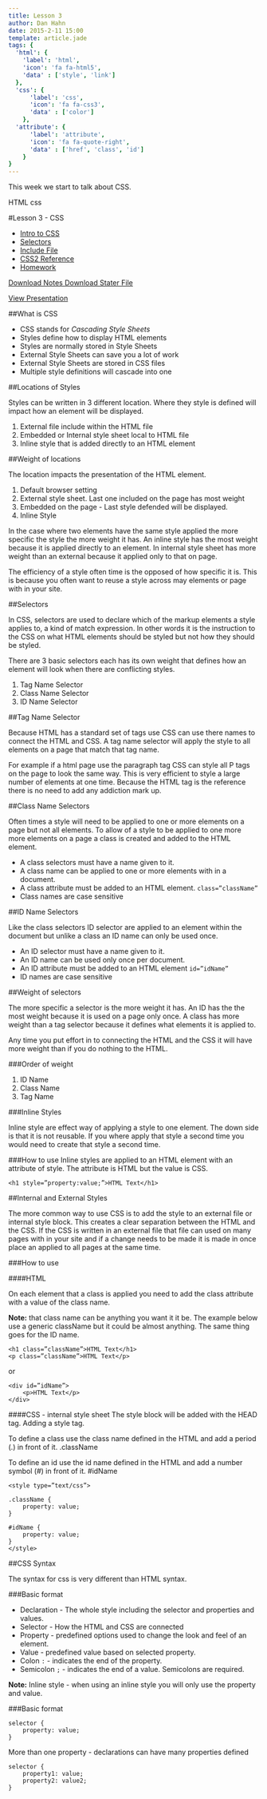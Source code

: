 ```yaml
---
title: Lesson 3
author: Dan Hahn
date: 2015-2-11 15:00
template: article.jade
tags: {
  'html': {
    'label': 'html',
    'icon': 'fa fa-html5',
    'data' : ['style', 'link']
  },
  'css': {
      'label': 'css',
      'icon': 'fa fa-css3',
      'data' : ['color']
    },
  'attribute': {
      'label': 'attribute',
      'icon': 'fa fa-quote-right',
      'data' : ['href', 'class', 'id']
    }
}
---
```


This week we start to talk about CSS. <div><span class="label label-default html"><i class="fa fa-html5"></i>HTML</span> <span class="label label-default css"><i class="fa fa-css3"></i>css</span></div>

<span class="more"></span>

#Lesson 3 - CSS

* [Intro to CSS]()
* [Selectors](selectors.html)
* [Include File](include.html)
* [CSS2 Reference](css.html)
* [Homework](homework.html)

[Download Notes <i class="icon-download-alt icon-white"></i>](week3-notes.zip)[Download Stater File <i class="icon-download-alt icon-white"></i>](week3.zip)

<a href="https://docs.google.com/presentation/d/1mYirjj8tdvtriYiZJl5F97xVhJFnOiWnf0cp1JKqO9M/edit?pli=1#slide=id.p" target="_blank" class="btn">View Presentation</a>

##What is CSS

* CSS stands for *Cascading Style Sheets*
* Styles define how to display HTML elements
* Styles are normally stored in Style Sheets
* External Style Sheets can save you a lot of work
* External Style Sheets are stored in CSS files
* Multiple style definitions will cascade into one

##Locations of Styles

Styles can be written in 3 different location.  Where they style is defined will impact how an element will be displayed. 

1. External file include within the HTML file
2. Embedded or Internal style sheet local to HTML file
3. Inline style that is added directly to an HTML element

##Weight of locations 

The location impacts the presentation of the HTML element. 

1. Default browser setting
2. External style sheet.  Last one included on the page has most weight
3. Embedded on the page - Last style defended will be displayed.
4. Inline Style

In the case where two elements have the same style applied the more specific the style the more weight it has.  An inline style has the most weight because it is applied directly to an element. In internal style sheet has more weight than an external because it applied only to that on page. 

The efficiency of a style often time is the opposed of how specific it is.  This is because you often want to reuse a style across may elements or page with in your site.

##Selectors

In CSS, selectors are used to declare which of the markup elements a style applies to, a kind of match expression.  In other words it is the instruction to the CSS on what HTML elements should be styled but not how they should be styled.  

There are 3 basic selectors each has its own weight that defines how an element will look when there are conflicting styles.

1. Tag Name Selector
2. Class Name Selector 
3. ID Name Selector

##Tag Name Selector

Because HTML has a standard set of tags use CSS can use there names to connect the HTML and CSS.  A tag name selector will apply the style to all elements on a page that match that tag name.  

For example if a html page use the paragraph tag CSS can style all P tags on the page to look the same way.  This is very efficient to style a large number of elements at one time.  Because the HTML tag is the reference there is no need to add any addiction mark up. 

##Class Name Selectors

Often times a style will need to be applied to one or more elements on a page but not all elements.  To allow of a style to be applied to one more more elements on a page a class is created and added to the HTML element.  

* A class selectors must have a name given to it. 
* A class name can be applied to one or more elements with in a document.  
* A class attribute must be added to an HTML element.  `class=”className”`
* Class names are case sensitive

##ID Name Selectors

Like the class selectors ID selector are applied to an element within the document but unlike a class an ID name can only be used once.

* An ID selector must have a name given to it.
* An ID name can be used only once per document.
* An ID attribute must be added to an HTML element `id=”idName”`
* ID names are case sensitive

##Weight of selectors

The more specific a selector is the more weight it has.  An ID has the the most weight because it is used on a page only once.  A class has more weight than a tag selector because it defines what elements it is applied to.

Any time you put effort in to connecting the HTML and the CSS it will have more weight than if you do nothing to the HTML. 

###Order of weight
1. ID Name 
2. Class Name
3. Tag Name

###Inline Styles

Inline style are effect way of applying a style to one element.  The down side is that it is not reusable.  If you where apply that style a second time you would need to create that style a second time.  

###How to use 
Inline styles are applied to an HTML element with an attribute of style.  The attribute is HTML but the value is CSS. 

	<h1 style=”property:value;”>HTML Text</h1>

##Internal and External Styles

The more common way to use CSS is to add the style to an external file or internal style block.  This creates a clear separation between the HTML and the CSS.  If the CSS is written in an external file that file can used on many pages with in your site and if a change needs to be made it is made in once place an applied to all pages at the same time.  

###How to use

####HTML

On each element that a class is applied you need to add the class attribute with a value of the class name.  

**Note:** that class name can be anything you want it it be.  The example below use a generic className but it could be almost anything.  The same thing goes for the ID name.

	<h1 class=”className”>HTML Text</h1>
	<p class=”className”>HTML Text</p>

or 

	<div id=”idName”>
		<p>HTML Text</p>
	</div>

####CSS - internal style sheet
The style block will be added with the HEAD tag.  Adding a style tag.

To define a class use the class name defined in the HTML and add a period (.) in front of it. .className

To define an id use the id name defined in the HTML and add a number symbol (#) in front of it. #idName


	<style type=”text/css”>

	.className {
		property: value;
	}

	#idName {
		property: value;
	}
	</style>

##CSS Syntax 

The syntax for css is very different than HTML syntax.  

###Basic format 

* Declaration - The whole style including the selector and properties and values.
* Selector - How the HTML and CSS are connected
* Property - predefined options used to change the look and feel of an element.
* Value - predefined value based on selected property.
* Colon `:` - indicates the end of the property.
* Semicolon `;` - indicates the end of a value.  Semicolons are required.

**Note:** Inline style - when using an inline style you will only use the property and value.

###Basic format

	selector {
		property: value;	
	} 


More than one property - declarations can have many properties defined

	selector {
		property1: value;
		property2: value2;
	}

